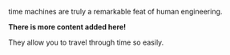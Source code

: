 time machines are truly a remarkable feat of human engineering.

**There is more content added here!**

They allow you to travel through time so easily.
